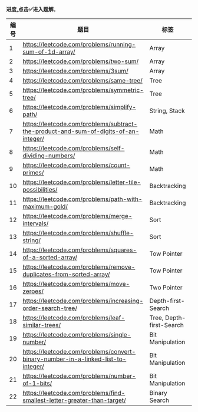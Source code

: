 **进度,点击✅进入题解**。

| 编号 | 题目                                                         | 标签                     | 难度   | 完成                                                         |
| ---- | ------------------------------------------------------------ | ------------------------ | ------ | ------------------------------------------------------------ |
| 1    | https://leetcode.com/problems/running-sum-of-1d-array/       | Array                    | easy   | [✅](https://github.com/pig0726/LeetCode/edit/master/activity/20200805/scau-flyingbird/Running_Sum_Of_1d_Array.go) |
| 2    | https://leetcode.com/problems/two-sum/                       | Array                    | easy   | [✅](https://github.com/pig0726/LeetCode/edit/master/activity/20200805/scau-flyingbird/Two_Sum.go) |
| 3    | https://leetcode.com/problems/3sum/                          | Array                    | medium |                                                              |
| 4    | https://leetcode.com/problems/same-tree/                     | Tree                     | easy   | [✅](https://github.com/pig0726/LeetCode/edit/master/activity/20200805/scau-flyingbird/Same_tree.go) |
| 5    | https://leetcode.com/problems/symmetric-tree/                | Tree                     | easy   | [✅](https://github.com/pig0726/LeetCode/edit/master/activity/20200805/scau-flyingbird/Symmetric_tree.go) |
| 6    | https://leetcode.com/problems/simplify-path/                 | String, Stack            | medium |                                                              |
| 7    | https://leetcode.com/problems/subtract-the-product-and-sum-of-digits-of-an-integer/ | Math                     | easy   | [✅](https://github.com/pig0726/LeetCode/edit/master/activity/20200805/scau-flyingbird/SubtractTheProductAndSumOfDigitsOfAnInteger.go) |
| 8    | https://leetcode.com/problems/self-dividing-numbers/         | Math                     | easy   |                                                              |
| 9    | https://leetcode.com/problems/count-primes/                  | Math                     | easy   |                                                              |
| 10   | https://leetcode.com/problems/letter-tile-possibilities/     | Backtracking             | medium |                                                              |
| 11   | https://leetcode.com/problems/path-with-maximum-gold/        | Backtracking             | medium |                                                              |
| 12   | https://leetcode.com/problems/merge-intervals/               | Sort                     | medium |                                                              |
| 13   | https://leetcode.com/problems/shuffle-string/                | Sort                     | easy   | [✅](https://github.com/pig0726/LeetCode/edit/master/activity/20200805/scau-flyingbird/ShuffleString.go) |
| 14   | https://leetcode.com/problems/squares-of-a-sorted-array/     | Tow Pointer              | easy   |                                                              |
| 15   | https://leetcode.com/problems/remove-duplicates-from-sorted-array/ | Tow Pointer              | easy   |                                                              |
| 16   | https://leetcode.com/problems/move-zeroes/                   | Two Pointer              | easy   | [✅](https://github.com/pig0726/LeetCode/edit/master/activity/20200805/scau-flyingbird/MoveZeroes.go) |
| 17   | https://leetcode.com/problems/increasing-order-search-tree/  | Depth-first-Search       | easy   |                                                              |
| 18   | https://leetcode.com/problems/leaf-similar-trees/            | Tree, Depth-first-Search | easy   |                                                              |
| 19   | https://leetcode.com/problems/single-number/                 | Bit Manipulation         | easy   | [✅](https://github.com/pig0726/LeetCode/edit/master/activity/20200805/scau-flyingbird/Single_Number.go)                                                             |
| 20   | https://leetcode.com/problems/convert-binary-number-in-a-linked-list-to-integer/ | Bit Manipulation         | easy   |                                                              |
| 21   | https://leetcode.com/problems/number-of-1-bits/              | Bit Manipulation         | easy   |                                                              |
| 22   | https://leetcode.com/problems/find-smallest-letter-greater-than-target/ | Binary Search            | easy   |                                                              |
